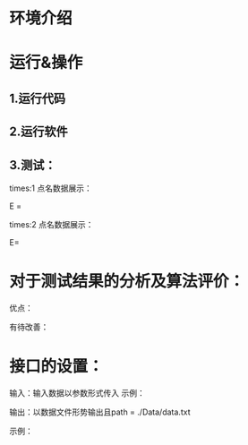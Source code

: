 # 环境介绍


# 运行&操作
## 1.运行代码 

<!-- 运行结果展示 -->

## 2.运行软件 

## 3.测试：
times:1
点名数据展示：

E = 

times:2
点名数据展示：

E=

# 对于测试结果的分析及算法评价：
优点：

有待改善：



# 接口的设置：
输入：输入数据以参数形式传入
示例：
<!-- 图片形式 -->
输出：以数据文件形势输出且path = ./Data/data.txt
<!-- 图片形式 -->
示例：
